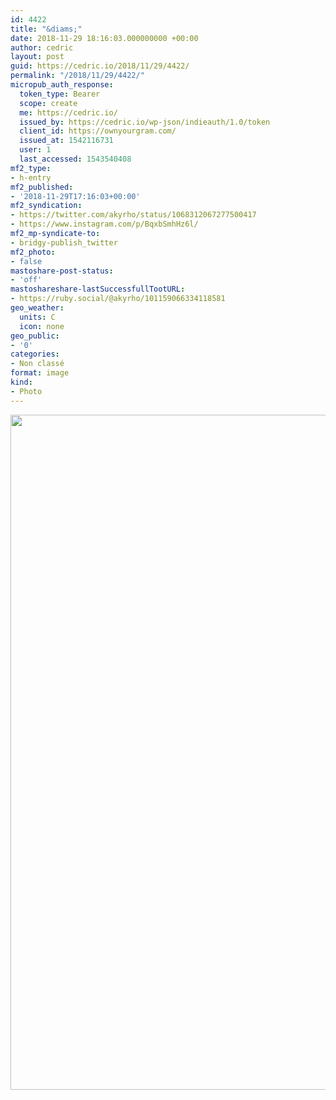 ```yaml
---
id: 4422
title: "&diams;"
date: 2018-11-29 18:16:03.000000000 +00:00
author: cedric
layout: post
guid: https://cedric.io/2018/11/29/4422/
permalink: "/2018/11/29/4422/"
micropub_auth_response:
  token_type: Bearer
  scope: create
  me: https://cedric.io/
  issued_by: https://cedric.io/wp-json/indieauth/1.0/token
  client_id: https://ownyourgram.com/
  issued_at: 1542116731
  user: 1
  last_accessed: 1543540408
mf2_type:
- h-entry
mf2_published:
- '2018-11-29T17:16:03+00:00'
mf2_syndication:
- https://twitter.com/akyrho/status/1068312067277500417
- https://www.instagram.com/p/BqxbSmhHz6l/
mf2_mp-syndicate-to:
- bridgy-publish_twitter
mf2_photo:
- false
mastoshare-post-status:
- 'off'
mastoshareshare-lastSuccessfullTootURL:
- https://ruby.social/@akyrho/101159066334118581
geo_weather:
  units: C
  icon: none
geo_public:
- '0'
categories:
- Non classé
format: image
kind:
- Photo
---
```

<img src="https://instagram.flux1-1.fna.fbcdn.net/vp/ff8035c41f937cb770f4f0834ed09b63/5CA80232/t51.2885-15/e35/46540497_518290725353645_5284074547783213122_n.jpg" width="1080" height="1080" class="alignnone size-medium" />